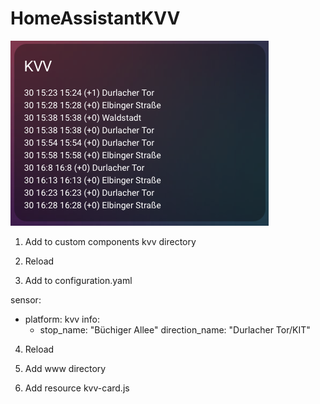 # HomeAssistantKVV
![alt demo](https://github.com/liskior/HomeAssistantKVV/blob/main/img/demo.png)

1. Add to custom components kvv directory

2. Reload

3. Add to configuration.yaml

sensor:
  - platform: kvv
    info:
      - stop_name: "Büchiger Allee"
        direction_name: "Durlacher Tor/KIT"
        
4. Reload

5. Add www directory

6. Add resource kvv-card.js 
